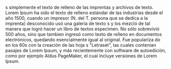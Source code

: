 s simplemente el texto de relleno de las imprentas y archivos de 
texto. Lorem Ipsum ha sido el texto de relleno estándar de las industrias desde el año 1500, cuando un impresor (N. del T. persona 
que se dedica a la imprenta) desconocido usó una galería de texto
s y los mezcló de tal manera que logró hacer un libro de textos especimen. No sólo sobrevivió 500 años, sino que tambien ingresó
 como texto de relleno en documentos electrónicos, quedando esencialmente igual al original. Fue populariza
 do en los 60s con la creación de las hoja
 s "Letraset", las cuales contenian pasajes de Lorem Ipsum, y más recientemente con software de autoedición, como por ejemplo Aldus
  PageMaker, el cual incluye versiones de Lorem Ipsum.
  